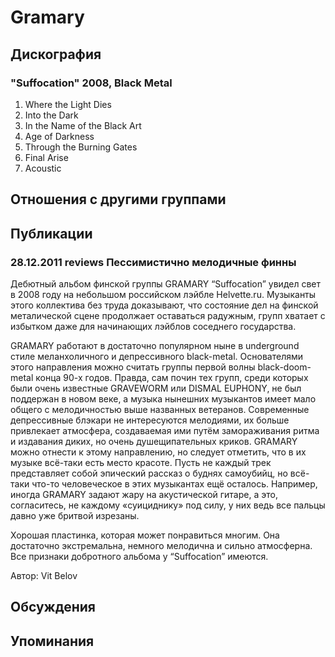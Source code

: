 # Gramary



## Дискография

### "Suffocation" 2008, Black Metal

1. Where the Light Dies
2. Into the Dark
3. In the Name of the Black Art
4. Age of Darkness
5. Through the Burning Gates
6. Final Arise
7. Acoustic


## Отношения с другими группами


## Публикации

### 28.12.2011 reviews Пессимистично мелодичные финны

<P>Дебютный альбом финской группы GRAMARY “Suffocation” увидел свет в 2008 году на небольшом российском лэйбле Helvette.ru. Музыканты этого коллектива без труда доказывают, что состояние дел на финской металической сцене продолжает оставаться радужным, групп хватает с избытком даже для начинающих лэйблов соседнего государства.</P>
<P>GRAMARY работают в достаточно популярном ныне в underground стиле меланхоличного и депрессивного black-metal. Основателями этого направления можно считать группы первой волны black-doom-metal конца 90-х годов. Правда, сам почин тех групп, среди которых были очень известные GRAVEWORM или DISMAL EUPHONY, не был поддержан в новом веке, а музыка нынешних музыкантов имеет мало общего с мелодичностью выше названных ветеранов. Современные депрессивные блэкари не интересуются мелодиями, их больше привлекает атмосфера, создаваемая ими путём замораживания ритма и издавания диких, но очень душещипательных криков. GRAMARY можно отнести к этому направлению, но следует отметить, что в их музыке всё-таки есть место красоте. Пусть не каждый трек представляет собой эпический рассказ о буднях самоубийц, но всё-таки что-то человеческое в этих музыкантах ещё осталось. Например, иногда GRAMARY задают жару на акустической гитаре, а это, согласитесь, не каждому «суициднику» под силу, у них ведь все пальцы давно уже бритвой изрезаны.</P>
<P>Хорошая пластинка, которая может понравиться многим. Она достаточно экстремальна, немного мелодична и сильно атмосферна. Все признаки добротного альбома у “Suffocation” имеются.</P>
Автор: Vit Belov


## Обсуждения


## Упоминания

